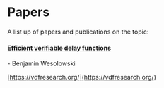 # Papers

A list up of papers and publications on the topic:

#### [Efficient verifiable delay functions](https://eprint.iacr.org/2018/623)

&#x20;\- Benjamin Wesolowski

[https://vdfresearch.org/](https://vdfresearch.org/)
